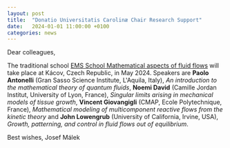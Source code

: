 ```yaml
---
layout: post
title:  "Donatio Universitatis Carolinæ Chair Research Support"
date:   2024-01-01 11:00:00 +0100
categories: news
---
```


Dear colleagues,

The traditional school [EMS School Mathematical aspects of fluid flows](https://ems-maff.cuni.cz/) will take place at Kácov, Czech Republic, in May 2024. Speakers are **Paolo Antonelli** (Gran Sasso Science Institute, L'Aquila, Italy), *An introduction to the mathematical theory of quantum fluids*, **Noemi David** (Camille Jordan Institut, University of Lyon, France), *Singular limits arising in mechanical models of tissue growth*, **Vincent Giovangigli** (CMAP, Ecole Polytechnique, France), *Mathematical modeling of multicomponent reactive flows from the kinetic theory* and **John Lowengrub** (University of California, Irvine, USA), *Growth, patterning, and control in fluid flows out of equilibrium*.


Best wishes,
Josef Málek 



